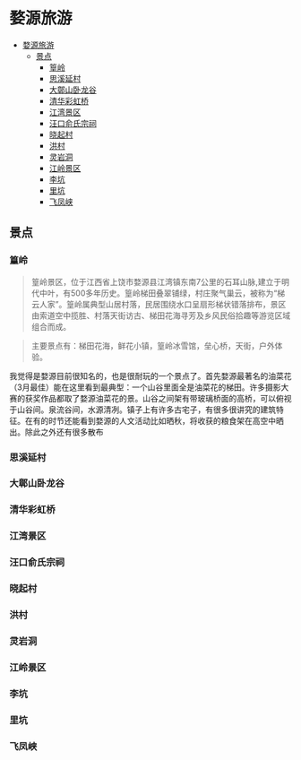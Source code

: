# 婺源旅游

- [婺源旅游](#----)
  * [景点](#--)
    + [篁岭](#--)
    + [思溪延村](#----)
    + [大鄣山卧龙谷](#------)
    + [清华彩虹桥](#-----)
    + [江湾景区](#----)
    + [汪口俞氏宗祠](#------)
    + [晓起村](#---)
    + [洪村](#--)
    + [灵岩洞](#---)
    + [江岭景区](#----)
    + [李坑](#--)
    + [里坑](#--)
    + [飞凤峡](#---)


## 景点

### 篁岭

> 篁岭景区，位于江西省上饶市婺源县江湾镇东南7公里的石耳山脉,建立于明代中叶，有500多年历史。篁岭梯田叠翠铺绿，村庄聚气巢云，被称为“梯云人家”。篁岭属典型山居村落，民居围绕水口呈扇形梯状错落排布，景区由索道空中揽胜、村落天街访古、梯田花海寻芳及乡风民俗拾趣等游览区域组合而成。

> 主要景点有：梯田花海，鲜花小镇，篁岭冰雪馆，垒心桥，天街，户外体验。

我觉得是婺源目前很知名的，也是很耐玩的一个景点了。首先婺源最著名的油菜花（3月最佳）能在这里看到最典型：一个山谷里面全是油菜花的梯田。许多摄影大赛的获奖作品都取了婺源油菜花的景。山谷之间架有带玻璃桥面的高桥，可以俯视于山谷间。泉流谷间，水源清冽。镇子上有许多古宅子，有很多很讲究的建筑特征。在有的时节还能看到婺源的人文活动比如晒秋，将收获的粮食架在高空中晒出。除此之外还有很多散布

### 思溪延村

### 大鄣山卧龙谷

### 清华彩虹桥

### 江湾景区

### 汪口俞氏宗祠

### 晓起村

### 洪村

### 灵岩洞

### 江岭景区

### 李坑

### 里坑

### 飞凤峡
